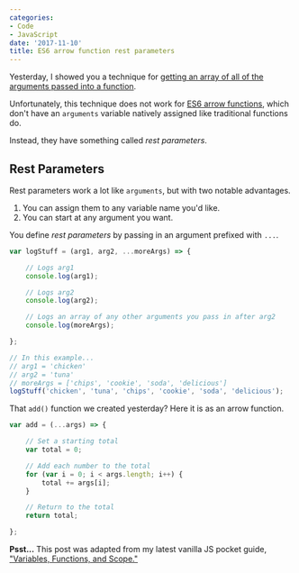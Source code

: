 ```yaml
---
categories:
- Code
- JavaScript
date: '2017-11-10'
title: ES6 arrow function rest parameters
---
```


Yesterday, I showed you a technique for [getting an array of all of the arguments passed into a function](/getting-an-array-of-all-arguments-passed-into-a-function-with-vanilla-javascript/).

Unfortunately, this technique does not work for [ES6 arrow functions](/an-introduction-to-es6-arrow-functions/), which don't have an `arguments` variable natively assigned like traditional functions do.

Instead, they have something called *rest parameters*.

## Rest Parameters

Rest parameters work a lot like `arguments`, but with two notable advantages.

1. You can assign them to any variable name you'd like.
2. You can start at any argument you want.

You define *rest parameters* by passing in an argument prefixed with `...`.

```javascript
var logStuff = (arg1, arg2, ...moreArgs) => {

	// Logs arg1
	console.log(arg1);

	// Logs arg2
	console.log(arg2);

	// Logs an array of any other arguments you pass in after arg2
	console.log(moreArgs);

};

// In this example...
// arg1 = 'chicken'
// arg2 = 'tuna'
// moreArgs = ['chips', 'cookie', 'soda', 'delicious']
logStuff('chicken', 'tuna', 'chips', 'cookie', 'soda', 'delicious');
```

That `add()` function we created yesterday? Here it is as an arrow function.

```javascript
var add = (...args) => {

	// Set a starting total
	var total = 0;

	// Add each number to the total
	for (var i = 0; i < args.length; i++) {
		total += args[i];
	}

	// Return to the total
	return total;

};
```

**Psst...** This post was adapted from my latest vanilla JS pocket guide, ["Variables, Functions, and Scope."](/guides/variables-functions-and-scope/)